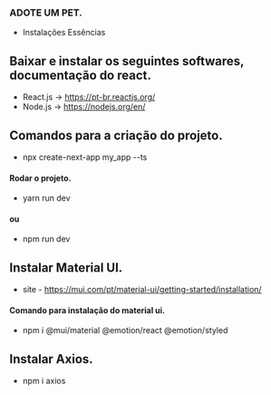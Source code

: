 ### ADOTE UM PET.

- Instalações Essências

## Baixar e instalar os seguintes softwares, documentação do react.
- React.js -> https://pt-br.reactjs.org/
- Node.js -> https://nodejs.org/en/

## Comandos para a criação do projeto.
- npx create-next-app my_app --ts

#### Rodar o projeto.
- yarn run dev
#### ou
- npm run dev

## Instalar Material UI.
- site - https://mui.com/pt/material-ui/getting-started/installation/

#### Comando para instalação do material ui.
- npm i @mui/material @emotion/react @emotion/styled

##  Instalar Axios.
- npm i axios
